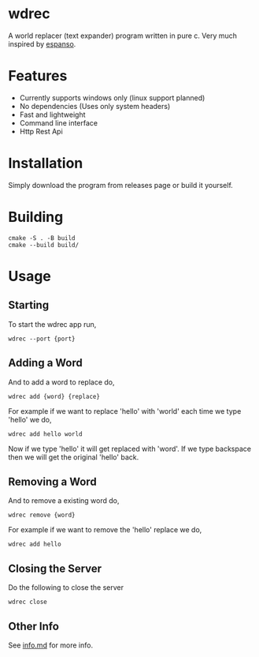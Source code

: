 # wdrec

A world replacer (text expander) program written in pure c. Very much inspired by [espanso](https://github.com/espanso/espanso).

# Features
- Currently supports windows only (linux support planned)
- No dependencies (Uses only system headers)
- Fast and lightweight
- Command line interface
- Http Rest Api

# Installation

Simply download the program from releases page or build it yourself.

# Building

```
cmake -S . -B build
cmake --build build/
```

# Usage

## Starting
To start the wdrec app run,
```
wdrec --port {port}
```

## Adding a Word

And to add a word to replace do,
```
wdrec add {word} {replace}
```

For example if we want to replace 'hello' with 'world' each time we type 'hello' we do,
```
wdrec add hello world
```

Now if we type 'hello' it will get replaced with 'word'. If we type backspace then we will get the original 'hello' back.

## Removing a Word
And to remove a existing word do,
```
wdrec remove {word}
```

For example if we want to remove the 'hello' replace we do,
```
wdrec add hello
```

## Closing the Server
Do the following to close the server
```
wdrec close
```

## Other Info

See [info.md](/docs/info.md) for more info.

